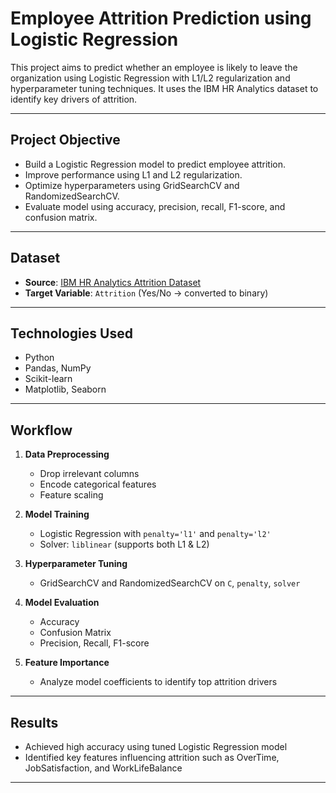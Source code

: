 # Employee Attrition Prediction using Logistic Regression

This project aims to predict whether an employee is likely to leave the organization using Logistic Regression with L1/L2 regularization and hyperparameter tuning techniques. It uses the IBM HR Analytics dataset to identify key drivers of attrition.

---

## Project Objective

- Build a Logistic Regression model to predict employee attrition.
- Improve performance using L1 and L2 regularization.
- Optimize hyperparameters using GridSearchCV and RandomizedSearchCV.
- Evaluate model using accuracy, precision, recall, F1-score, and confusion matrix.

---

## Dataset

- **Source**: [IBM HR Analytics Attrition Dataset](https://www.kaggle.com/datasets/pavansubhasht/ibm-hr-analytics-attrition-dataset)
- **Target Variable**: `Attrition` (Yes/No → converted to binary)

---

## Technologies Used

- Python
- Pandas, NumPy
- Scikit-learn
- Matplotlib, Seaborn

---

## Workflow

1. **Data Preprocessing**
   - Drop irrelevant columns
   - Encode categorical features
   - Feature scaling

2. **Model Training**
   - Logistic Regression with `penalty='l1'` and `penalty='l2'`
   - Solver: `liblinear` (supports both L1 & L2)

3. **Hyperparameter Tuning**
   - GridSearchCV and RandomizedSearchCV on `C`, `penalty`, `solver`

4. **Model Evaluation**
   - Accuracy
   - Confusion Matrix
   - Precision, Recall, F1-score

5. **Feature Importance**
   - Analyze model coefficients to identify top attrition drivers

---

## Results

- Achieved high accuracy using tuned Logistic Regression model
- Identified key features influencing attrition such as OverTime, JobSatisfaction, and WorkLifeBalance

---
